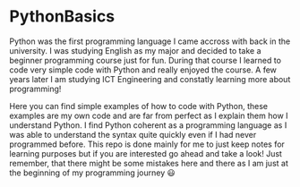 # PythonBasics

<p>
Python was the first programming language I came accross with back in the university. I was 
studying English as my major and decided to take a beginner programming course
just for fun. During that course I learned to code very simple code with 
Python and really enjoyed the course. A few years later I am studying 
ICT Engineering and constatly learning more about programming!

Here you can find simple examples of how to code with Python, these examples
are my own code and are far from perfect as I explain them how I understand 
Python. I find Python coherent as a programming language as I was able to 
understand the syntax quite quickly even if I had never programmed before. This
repo is done mainly for me to just keep notes for learning purposes but
if you are interested go ahead and take a look! Just remember, that there might
be some mistakes here and there as I am just at the beginning of my programming
journey :smiley:
</p>
